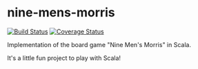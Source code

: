 # nine-mens-morris

[![Build Status](https://travis-ci.org/KaiHofstetter/nine-mens-morris.svg?branch=master)](https://travis-ci.org/KaiHofstetter/nine-mens-morris) [![Coverage Status](https://coveralls.io/repos/KaiHofstetter/nine-mens-morris/badge.png?branch=master)](https://coveralls.io/r/KaiHofstetter/nine-mens-morris?branch=master)


Implementation of the board game "Nine Men's Morris" in Scala.

It's a little fun project to play with Scala!
